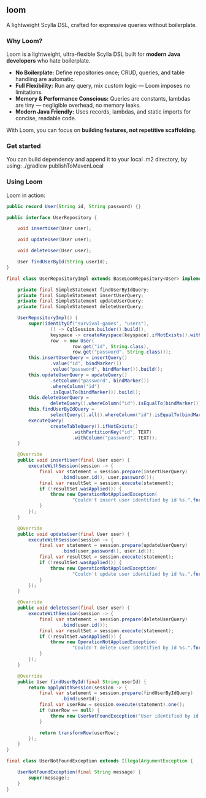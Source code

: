 ## loom

A lightweight Scylla DSL, crafted for expressive queries without boilerplate.

### Why Loom?

Loom is a lightweight, ultra-flexible Scylla DSL built for **modern Java developers** who hate boilerplate.

- **No Boilerplate:** Define repositories once; CRUD, queries, and table handling are automatic.
- **Full Flexibility:** Run any query, mix custom logic — Loom imposes no limitations.
- **Memory & Performance Conscious:** Queries are constants, lambdas are tiny — negligible overhead, no memory leaks.
- **Modern Java Friendly:** Uses records, lambdas, and static imports for concise, readable code.

With Loom, you can focus on **building features, not repetitive scaffolding**.

### Get started

You can build dependency and append it to your local .m2 directory, by using: ./gradlew publishToMavenLocal

### Using Loom

Loom in action:

```java
public record User(String id, String password) {}

public interface UserRepository {

    void insertUser(User user);

    void updateUser(User user);

    void deleteUser(User user);

    User findUserById(String userId);
}

final class UserRepositoryImpl extends BaseLoomRepository<User> implements UserRepository {

    private final SimpleStatement findUserByIdQuery;
    private final SimpleStatement insertUserQuery;
    private final SimpleStatement updateUserQuery;
    private final SimpleStatement deleteUserQuery;

    UserRepositoryImpl() {
        super(identityOf("survival-games", "users"),
                () -> CqlSession.builder().build(),
                keyspace -> createKeyspace(keyspace).ifNotExists().withSimpleStrategy(2),
                row -> new User(
                        row.get("id", String.class),
                        row.get("password", String.class)));
        this.insertUserQuery = insertQuery()
                .value("id", bindMarker())
                .value("password", bindMarker()).build();
        this.updateUserQuery = updateQuery()
                .setColumn("password", bindMarker())
                .whereColumn("id")
                .isEqualTo(bindMarker()).build();
        this.deleteUserQuery =
                deleteQuery().whereColumn("id").isEqualTo(bindMarker()).build();
        this.findUserByIdQuery =
                selectQuery().all().whereColumn("id").isEqualTo(bindMarker()).build();
        executeQuery(
                createTableQuery().ifNotExists()
                        .withPartitionKey("id", TEXT)
                        .withColumn("password", TEXT));
    }

    @Override
    public void insertUser(final User user) {
        executeWithSession(session -> {
            final var statement = session.prepare(insertUserQuery)
                    .bind(user.id(), user.password());
            final var resultSet = session.execute(statement);
            if (!resultSet.wasApplied()) {
                throw new OperationNotAppliedException(
                        "Couldn't insert user identified by id %s.".formatted(user.id()));
            }
        });
    }

    @Override
    public void updateUser(final User user) {
        executeWithSession(session -> {
            final var statement = session.prepare(updateUserQuery)
                    .bind(user.password(), user.id());
            final var resultSet = session.execute(statement);
            if (!resultSet.wasApplied()) {
                throw new OperationNotAppliedException(
                        "Couldn't update user identified by id %s.".formatted(user.id()));
            }
        });
    }

    @Override
    public void deleteUser(final User user) {
        executeWithSession(session -> {
            final var statement = session.prepare(deleteUserQuery)
                    .bind(user.id());
            final var resultSet = session.execute(statement);
            if (!resultSet.wasApplied()) {
                throw new OperationNotAppliedException(
                        "Couldn't delete user identified by id %s.".formatted(user.id()));
            }
        });
    }

    @Override
    public User findUserById(final String userId) {
        return applyWithSession(session -> {
            final var statement = session.prepare(findUserByIdQuery)
                    .bind(userId);
            final var userRow = session.execute(statement).one();
            if (userRow == null) {
                throw new UserNotFoundException("User identified by id %s couldn't be found.".formatted(userId));
            }

            return transformRow(userRow);
        });
    }
}

final class UserNotFoundException extends IllegalArgumentException {

    UserNotFoundException(final String message) {
        super(message);
    }
}
```